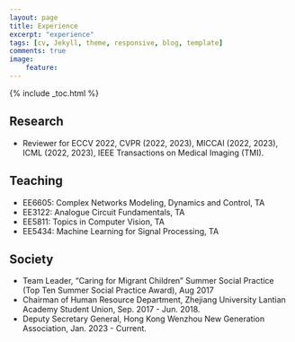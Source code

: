 ```yaml
---
layout: page
title: Experience
excerpt: "experience"
tags: [cv, Jekyll, theme, responsive, blog, template]
comments: true
image: 
    feature: 
---
```


{% include _toc.html %}


## Research
* Reviewer for ECCV 2022, CVPR (2022, 2023), MICCAI (2022, 2023), ICML (2022, 2023), IEEE Transactions on Medical Imaging (TMI).

## Teaching
* EE6605: Complex Networks Modeling, Dynamics and Control, TA
* EE3122: Analogue Circuit Fundamentals, TA
* EE5811: Topics in Computer Vision, TA
* EE5434: Machine Learning for Signal Processing, TA

## Society
* Team Leader, “Caring for Migrant Children” Summer Social Practice (Top Ten Summer Social Practice Award), Aug 2017
* Chairman of Human Resource Department, Zhejiang University Lantian Academy Student Union, Sep. 2017 - Jun. 2018.
* Deputy Secretary General, Hong Kong Wenzhou New Generation Association, Jan. 2023 - Current.